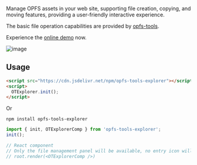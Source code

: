 Manage OPFS assets in your web site, supporting file creation, copying, and moving features, providing a user-friendly interactive experience.

The basic file operation capabilities are provided by [opfs-tools](https://github.com/hughfenghen/opfs-tools).

Experience the [online demo](https://hughfenghen.github.io/opfs-tools-explorer/) now.

![image](https://github.com/hughfenghen/opfs-tools-explorer/assets/3307051/30eca629-efc0-4534-9538-1226c34521d4)

## Usage

```html
<script src="https://cdn.jsdelivr.net/npm/opfs-tools-explorer"></script>
<script>
  OTExplorer.init();
</script>
```

Or

`npm install opfs-tools-explorer`

```js
import { init, OTExplorerComp } from 'opfs-tools-explorer';
init();

// React component
// Only the file management panel will be available, no entry icon will be added to document.body
// root.render(<OTExplorerComp />)
```

